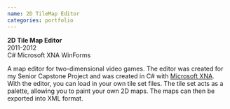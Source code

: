 ```yaml
---
name: 2D TileMap Editor
categories: portfolio
---
```


**2D Tile Map Editor** <br />
2011-2012<br />
<span class="label label-primary">C#</span>
<span class="label label-primary">Microsoft XNA</span>
<span class="label label-primary">WinForms</span><br />

A map editor for two-dimensional video games. The editor was created for my Senior
Capstone Project and was created in C# with [Microsoft XNA](https://en.wikipedia.org/wiki/Microsoft_XNA).
With the editor, you can load in your own tile set files. The tile set acts as a palette,
allowing you to paint your own 2D maps. The maps can then be exported into XML format.
